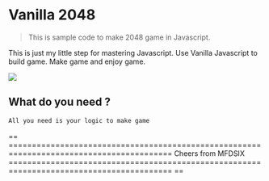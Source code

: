 # Vanilla 2048
> This is sample code to make 2048 game in Javascript.

This is just my little step for mastering Javascript.
Use Vanilla Javascript to build game.
Make game and enjoy game.

![](header.png)

## What do you need ?

```sh
All you need is your logic to make game
```



== =========================================================================================
Cheers from MFDSIX
========================================================================================= ==
